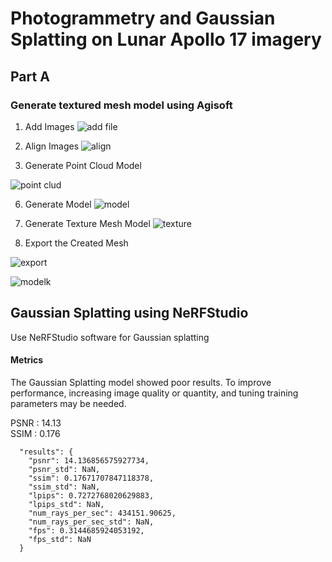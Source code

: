 # Photogrammetry and Gaussian Splatting on Lunar Apollo 17 imagery
## Part A
### Generate textured mesh model using Agisoft

1. Add Images
  ![add file](https://github.com/user-attachments/assets/40e41cd9-7a4e-45ca-865a-bfaf735ec674)
 
3. Align Images 
![align](https://github.com/user-attachments/assets/c4253e79-89eb-4480-85b8-4431874965c4)

4. Generate Point Cloud Model
   
![point clud](https://github.com/user-attachments/assets/f9f2369c-743f-4826-bf36-155562f5f0f5)

6. Generate  Model
![model](https://github.com/user-attachments/assets/115c7dc8-a1bd-4968-8017-1aa91b76b6a6)


7. Generate Texture Mesh Model
![texture](https://github.com/user-attachments/assets/2bda2a3a-5342-4f54-9a21-6c9d3ff6a4a8)

8. Export the Created Mesh
   
![export](https://github.com/user-attachments/assets/bf40b848-0f40-418f-aac7-f350ed33450a)

![modelk](https://github.com/user-attachments/assets/41af7429-f9e7-462b-8ea6-ac0f66781767)

## Gaussian Splatting using NeRFStudio

Use NeRFStudio software for Gaussian splatting

#### Metrics  

The Gaussian Splatting model showed poor results. To improve performance, increasing image quality or quantity, and tuning training parameters may be needed.

PSNR : 14.13  
SSIM : 0.176


```
  "results": {
    "psnr": 14.136856575927734,
    "psnr_std": NaN,
    "ssim": 0.17671707847118378,
    "ssim_std": NaN,
    "lpips": 0.7272768020629883,
    "lpips_std": NaN,
    "num_rays_per_sec": 434151.90625,
    "num_rays_per_sec_std": NaN,
    "fps": 0.3144685924053192,
    "fps_std": NaN
  }
```





